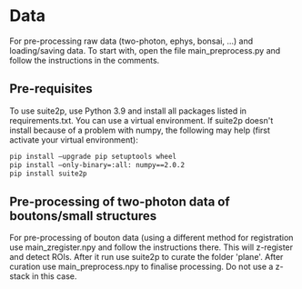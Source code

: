 # Data

For pre-processing raw data (two-photon, ephys, bonsai, ...) and loading/saving data. To start with, open the file
main_preprocess.py and follow the instructions in the comments.

## Pre-requisites
To use suite2p, use Python 3.9 and install all packages listed in requirements.txt. You can use a virtual environment.
If suite2p doesn't install because of a problem with numpy, the following may help (first activate your virtual environment):
```bash
pip install –upgrade pip setuptools wheel
pip install –only-binary=:all: numpy==2.0.2
pip install suite2p
```

## Pre-processing of two-photon data of boutons/small structures
For pre-processing of bouton data (using a different method for registration use main_zregister.npy and follow the
instructions there. This will z-register and detect ROIs. After it run use suite2p to curate the folder 'plane'.
After curation use main_preprocess.npy to finalise processing. Do not use a z-stack in this case.
